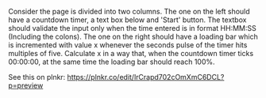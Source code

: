 Consider the page is divided into two columns. The one on the left should have a countdown timer, a text box below and 'Start' button. The textbox should validate the input only when the time entered is in format HH:MM:SS (Including the colons). The one on the right should have a loading bar which is incremented with value x whenever the seconds pulse of the timer hits multiples of five. Calculate x in a way that, when the countdown timer ticks 00:00:00, at the same time the loading bar should reach 100%.

See this on plnkr:  https://plnkr.co/edit/lrCrapd702cOmXmC6DCL?p=preview
